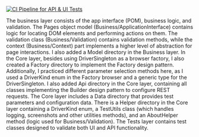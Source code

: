 [![CI Pipeline for API & UI Tests](https://github.com/NikolaNovosel/TestAutomationFramework/actions/workflows/ci-pipeline.yml/badge.svg)](https://github.com/NikolaNovosel/TestAutomationFramework/actions/workflows/ci-pipeline.yml)

The business layer consists of the app interface (POM), business logic, and validation. The Pages object model (Business/ApplicationInterface) contains logic for locating DOM elements and performing actions on them. The validation class (Business/Validation) contains validation methods, while the context (Business/Context) part implements a higher level of abstraction for page interactions. I also added a Model directory in the Business layer. In the Core layer, besides using DriverSingleton as a browser factory, I also created a Factory directory to implement the Factory design pattern. Additionally, I practiced different parameter selection methods here, as I used a DriverKind enum in the Factory browser and a generic type for the DriverSingleton. I also added Api directory in the Core layer, containing all classes implementing the Builder design pattern to configure REST requests. The Core layer includes a Data directory that provides test parameters and configuration data. There is a Helper directory in the Core layer containing a DriverKind enum, a TestUtils class (which handles logging, screenshots and other utilities methods), and an AboutHelper method (logic used for Business/Validation). The Tests layer contains test classes designed to validate both UI and API functionality.
